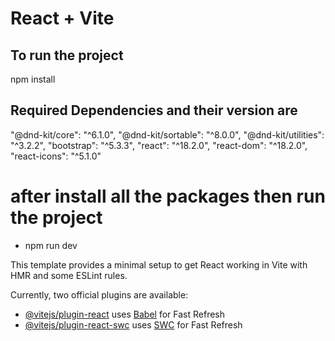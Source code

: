 # React + Vite

## To run the project 
 npm install
## Required Dependencies and their version are
   "@dnd-kit/core": "^6.1.0",
   "@dnd-kit/sortable": "^8.0.0",
    "@dnd-kit/utilities": "^3.2.2",
    "bootstrap": "^5.3.3",
    "react": "^18.2.0",
    "react-dom": "^18.2.0",
    "react-icons": "^5.1.0"

# after install all the packages then run the project 
* npm run dev

This template provides a minimal setup to get React working in Vite with HMR and some ESLint rules.

Currently, two official plugins are available:

- [@vitejs/plugin-react](https://github.com/vitejs/vite-plugin-react/blob/main/packages/plugin-react/README.md) uses [Babel](https://babeljs.io/) for Fast Refresh
- [@vitejs/plugin-react-swc](https://github.com/vitejs/vite-plugin-react-swc) uses [SWC](https://swc.rs/) for Fast Refresh
